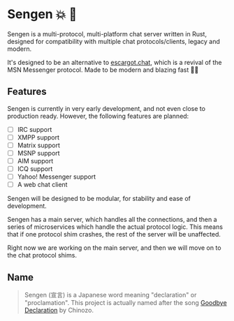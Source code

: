 # Sengen :boom: :wave:

Sengen is a multi-protocol, multi-platform chat server written in Rust, designed for compatibility with multiple chat protocols/clients, legacy and modern.

It's designed to be an alternative to [escargot.chat](https://escargot.chat), which is a revival of the MSN Messenger protocol. Made to be modern and blazing fast :rocket::crab:

## Features

Sengen is currently in very early development, and not even close to production ready. However, the following features are planned:

- [ ] IRC support
- [ ] XMPP support
- [ ] Matrix support
- [ ] MSNP support
- [ ] AIM support
- [ ] ICQ support
- [ ] Yahoo! Messenger support
- [ ] A web chat client

Sengen will be designed to be modular, for stability and ease of development.

Sengen has a main server, which handles all the connections, and then a series of microservices which handle the actual protocol logic. This means that if one protocol shim crashes, the rest of the server will be unaffected.

Right now we are working on the main server, and then we will move on to the chat protocol shims.

## Name

> Sengen (宣言) is a Japanese word meaning "declaration" or "proclamation". This project is actually named after the song [Goodbye Declaration](https://youtu.be/dHXC_ahjtEE) by Chinozo.

